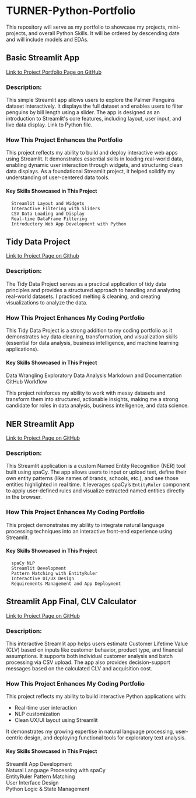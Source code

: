 # TURNER-Python-Portfolio
This repository will serve as my portfolio to showcase my projects, mini-projects, and overall Python Skills. It will be ordered by descending date and will include models and EDAs. 

## Basic Streamlit App
[Link to Project Portfolio Page on GitHub](https://github.com/paulinaturner/TURNER-Python-Portfolio/tree/main/basic-streamlit-app)
### Description:
This simple Streamlit app allows users to explore the Palmer Penguins dataset interactively. It displays the full dataset and enables users to filter penguins by bill length using a slider. The app is designed as an introduction to Streamlit's core features, including layout, user input, and live data display.
Link to Python file.

### How This Project Enhances the Portfolio
This project reflects my ability to build and deploy interactive web apps using Streamlit. It demonstrates essential skills in loading real-world data, enabling dynamic user interaction through widgets, and structuring clean data displays. As a foundational Streamlit project, it helped solidify my understanding of user-centered data tools.
   #### Key Skills Showcased in This Project
      Streamlit Layout and Widgets
      Interactive Filtering with Sliders
      CSV Data Loading and Display
      Real-time DataFrame Filtering
      Introductory Web App Development with Python

## Tidy Data Project
[Link to Project Page on Github](https://github.com/paulinaturner/TURNER-Python-Portfolio/tree/main/TidyData-Project) 
### Description:
The Tidy Data Project serves as a practical application of tidy data principles and provides a structured approach to handling and analyzing real-world datasets. I practiced melting & cleaning, and creating visualizations to analyze the data. 

###  How This Project Enhances My Coding Portfolio
This Tidy Data Project is a strong addition to my coding portfolio as it demonstrates key data cleaning, transformation, and visualization skills (essential for data analysis, business intelligence, and machine learning applications).
   #### Key Skills Showcased in This Project
   Data Wrangling 
   Exploratory Data Analysis
   Markdown and Documentation
   GitHub Workflow

   This project reinforces my ability to work with messy datasets and transform them into structured, actionable insights, making me 
   a strong candidate for roles in data analysis, business intelligence, and data science. 

## NER Streamlit App
[Link to Project Page on GitHub](https://github.com/paulinaturner/TURNER-Python-Portfolio/blob/07f37726645a6b28a97a4120f77daf6cc2ad9734/NERStreamlitApp/NERStreamlitApp.py)

### Description:
This Streamlit application is a custom Named Entity Recognition (NER) tool built using spaCy. The app allows users to input or upload text, define their own entity patterns (like names of brands, schools, etc.), and see those entities highlighted in real time. It leverages spaCy’s `EntityRuler` component to apply user-defined rules and visualize extracted named entities directly in the browser.

### How This Project Enhances My Coding Portfolio
This project demonstrates my ability to integrate natural language processing techniques into an interactive front-end experience using Streamlit. 
   #### Key Skills Showcased in This Project
      spaCy NLP  
      Streamlit Development  
      Pattern Matching with EntityRuler  
      Interactive UI/UX Design  
      Requirements Management and App Deployment

## Streamlit App Final, CLV Calculator
[Link to Project Page on GitHub](https://github.com/paulinaturner/TURNER-Python-Portfolio/tree/main/StreamlitAppFinal)

### Description:
This interactive Streamlit app helps users estimate Customer Lifetime Value (CLV) based on inputs like customer behavior, product type, and financial assumptions. It supports both individual customer analysis and batch processing via CSV upload. The app also provides decision-support messages based on the calculated CLV and acquisition cost.

### How This Project Enhances My Coding Portfolio
This project reflects my ability to build interactive Python applications with:
- Real-time user interaction
- NLP customization
- Clean UX/UI layout using Streamlit

It demonstrates my growing expertise in natural language processing, user-centric design, and deploying functional tools for exploratory text analysis.
#### Key Skills Showcased in This Project
   Streamlit App Development  
   Natural Language Processing with spaCy  
   EntityRuler Pattern Matching  
   User Interface Design  
   Python Logic & State Management  


